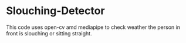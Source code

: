 # Slouching-Detector
 This code uses open-cv amd mediapipe to check weather the person in front is slouching or sitting straight.
